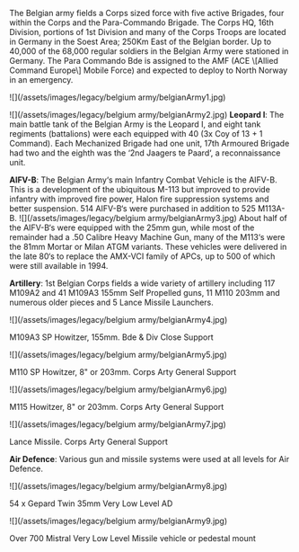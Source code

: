 The Belgian army fields a Corps sized force with five active Brigades, four within the Corps and the Para-Commando Brigade. The Corps HQ, 16th Division, portions of 1st Division and many of the Corps Troops are located in Germany in the Soest Area; 250Km East of the Belgian border. Up to 40,000 of the 68,000 regular soldiers in the Belgian Army were stationed in Germany. The Para Commando Bde is assigned to the AMF (ACE \\[Allied Command Europe\\] Mobile Force) and expected to deploy to North Norway in an emergency.

![](/assets/images/legacy/belgium army/belgianArmy1.jpg)

![](/assets/images/legacy/belgium army/belgianArmy2.jpg) **Leopard I**: The main battle tank of the Belgian Army is the Leopard I, and eight tank regiments (battalions) were each equipped with 40 (3x Coy of 13 + 1 Command). Each Mechanized Brigade had one unit, 17th Armoured Brigade had two and the eighth was the ‘2nd Jaagers te Paard‘, a reconnaissance unit.

**AIFV-B**: The Belgian Army‘s main Infantry Combat Vehicle is the AIFV-B. This is a development of the ubiquitous M-113 but improved to provide infantry with improved fire power, Halon fire suppression systems and better suspension. 514 AIFV-B‘s were purchased in addition to 525 M113A-B. ![](/assets/images/legacy/belgium army/belgianArmy3.jpg) About half of the AIFV-B‘s were equipped with the 25mm gun, while most of the remainder had a .50 Calibre Heavy Machine Gun, many of the M113‘s were the 81mm Mortar or Milan ATGM variants. These vehicles were delivered in the late 80‘s to replace the AMX-VCI family of APCs, up to 500 of which were still available in 1994.

**Artillery**: 1st Belgian Corps fields a wide variety of artillery including 117 M109A2 and 41 M109A3 155mm Self Propelled guns, 11 M110 203mm and numerous older pieces and 5 Lance Missile Launchers.

![](/assets/images/legacy/belgium army/belgianArmy4.jpg)

M109A3 SP Howitzer, 155mm. Bde & Div Close Support

![](/assets/images/legacy/belgium army/belgianArmy5.jpg)

M110 SP Howitzer, 8" or 203mm. Corps Arty General Support

![](/assets/images/legacy/belgium army/belgianArmy6.jpg)

M115 Howitzer, 8" or 203mm. Corps Arty General Support

![](/assets/images/legacy/belgium army/belgianArmy7.jpg)

Lance Missile. Corps Arty General Support

**Air Defence**: Various gun and missile systems were used at all levels for Air Defence.

![](/assets/images/legacy/belgium army/belgianArmy8.jpg)

54 x Gepard Twin 35mm Very Low Level AD

![](/assets/images/legacy/belgium army/belgianArmy9.jpg)

Over 700 Mistral Very Low Level Missile vehicle or pedestal mount
